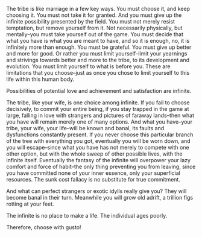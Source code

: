 The tribe is like marriage in a few key ways. You must choose it, and keep choosing it. You must not take it for granted. And you must give up the infinite possibility presented by the field. You must not merely resist temptation, but remove yourself from it. Not necessarily physically, but mentally–you must take yourself out of the game. You must decide that what you have is what you are meant to have, and so it is enough, no, it is infinitely more than enough. You must be grateful. You must give up better and more for good. Or rather you must limit yourself–limit your yearnings and strivings towards better and more to the tribe, to its development and evolution. You must limit yourself to what is before you. These are limitations that you choose–just as once you chose to limit yourself to this life within this human body. 

Possibilities of potential love and achievement and satisfaction are infinite. 

The tribe, like your wife, is one choice among infinite. If you fail to choose decisively, to commit your entire being, if you stay trapped in the game at large, falling in love with strangers and pictures of faraway lands–then what you have will remain merely one of many options. And what you have–your tribe, your wife, your life–will be known and banal, its faults and dysfunctions constantly present. If you never choose this particular branch of the tree with everything you got, eventually you will be worn down, and you will escape–since what you have has not merely to compete with one other option, but with the whole sweep of other possible lives, with the infinite itself. Eventually the fantasy of the infinite will overpower your lazy comfort and force of habit–the only thing preventing you from leaving, since you have committed none of your inner essence, only your superficial resources. The sunk cost fallacy is no substitute for true commitment. 

And what can perfect strangers or exotic idylls really give you? They will become banal in their turn. Meanwhile you will grow old adrift, a trillion figs rotting at your feet.

The infinite is no place to make a life. The individual ages poorly.

Therefore, choose with gusto!